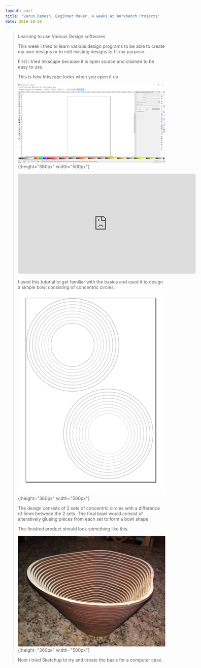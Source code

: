 ```yaml
---
layout: post
title: "Varun Ramesh, Beginner Maker, 4 weeks at Workbench Projects"
date: 2019-10-28
---
```

>
>Learning to use Various Design softwares
>
>This week i tried to learn various design programs to be able to create my own designs or to edit existing designs to fit my purpose.
>
>First i tried Inkscape because it is open source and claimed to be easy to use. 
>
>This is how Inkscape looks when you open it up.
>
>![](/Images/Week05/inkscape.PNG){:height="360px" width="500px"}
>
><iframe width="560" height="315" src="https://www.youtube.com/embed/7SRkALUGXDw" frameborder="0" allow="accelerometer; autoplay; encrypted-media; gyroscope; picture-in-picture" allowfullscreen></iframe>
>
>I used this tutorial to get familiar with the basics and used it to design a simple bowl consisting of concentric circles. 
>![](/Images/Week05/bowl.PNG){:height="360px" width="500px"}
>
>The design consists of 2 sets of concentric circles with a difference of 5mm between the 2 sets.
>The final bowl would consist of alteratively glueing pieces from each set to form a bowl shape.
>
>The finished product should look something like this.
> 
>![](/Images/Week05/concbowl.jpg){:height="360px" width="500px"}

>Next i tried Sketchup to try and create the basis for a computer case.
>

